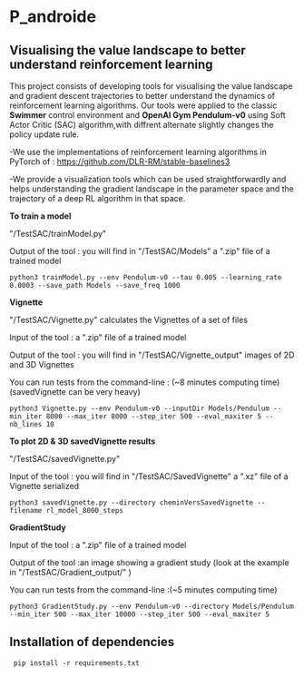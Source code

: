 # P_androide

 ## Visualising the value landscape to better understand reinforcement learning

This project consists of developing tools for visualising the value landscape and gradient descent trajectories to better understand the dynamics of reinforcement learning algorithms.
Our tools were applied to the classic **Swimmer** control environment and **OpenAI Gym Pendulum-v0** using Soft Actor Critic (SAC) algorithm,with diffrent alternate slightly changes the policy update rule.

-We use the implementations of reinforcement learning algorithms in PyTorch of : https://github.com/DLR-RM/stable-baselines3


-We provide a visualization tools which can be used straightforwardly and helps understanding the gradient landscape in the parameter space and the trajectory of a deep RL algorithm in that space.


**To train a model** 

"/TestSAC/trainModel.py"


Output of the tool : you will find in "/TestSAC/Models" a ".zip"  file of a trained model

```
python3 trainModel.py --env Pendulum-v0 --tau 0.005 --learning_rate 0.0003 --save_path Models --save_freq 1000

```

**Vignette**   

"/TestSAC/Vignette.py"  calculates the Vignettes of a set of files


Input of the tool :  a ".zip"  file of a trained model


Output of the tool : you will find in "/TestSAC/Vignette_output" images of 2D and 3D Vignettes



You can run tests from the command-line : (~8 minutes computing time) (savedVignette can be very heavy)

```
python3 Vignette.py --env Pendulum-v0 --inputDir Models/Pendulum --min_iter 8000 --max_iter 8000 --step_iter 500 --eval_maxiter 5 --nb_lines 10

```


**To plot 2D & 3D savedVignette results** 

"/TestSAC/savedVignette.py"


Input of the tool : you will find in "/TestSAC/SavedVignette" a ".xz"  file of a Vignette serialized


```
python3 savedVignette.py --directory cheminVersSavedVignette --filename rl_model_8000_steps

```





**GradientStudy**

Input of the tool :  a ".zip"  file of a trained model



Output of the tool :an image showing a gradient study  (look at the example in "/TestSAC/Gradient_output/" )



You can run tests from the command-line :(~5 minutes computing time)

```
python3 GradientStudy.py --env Pendulum-v0 --directory Models/Pendulum --min_iter 500 --max_iter 10000 --step_iter 500 --eval_maxiter 5
```



## Installation of dependencies

```
 pip install -r requirements.txt

```
